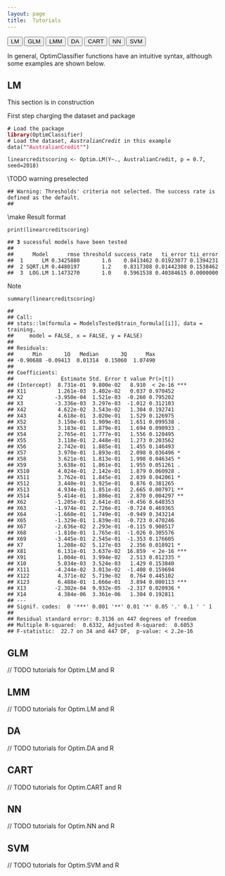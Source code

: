 ```yaml
---
layout: page
title:  Tutorials
---
```


<button class="method-button" onClick="location.href='#lm'">LM</button>
<button class="method-button GLM-button" onClick="location.href='#glm'">GLM</button>
<button class="method-button LMM-button" onClick="location.href='#lmm'">LMM</button>
<button class="method-button DA-button" onClick="location.href='#da'">DA</button>
<button class="method-button CART-button" onClick="location.href='#cart'">CART</button>
<button class="method-button NN-button" onClick="location.href='#nn'">NN</button>
<button class="method-button SVM-button" onClick="location.href='#svm'">SVM</button>

In general, OptimClassifier functions have an intuitive syntax, although some examples are shown below.

## LM
This section is in construction
<style>
.hljs-literal {
color: #990073;
}
.hljs-number {
color: #099;
}
.hljs-comment {
color: #998;
font-style: italic;
}
.hljs-keyword {
color: #900;
font-weight: bold;
}
.hljs-string {
color: #d14;
}
</style>

First step charging the dataset and package
<pre class="r"><code># Load the package
<span class="hljs-keyword">library</span>(OptimClassifier)
# Load the dataset, <i>AustralianCredit</i> in this example 
data(&quot;<span class="hljs-string">"AustralianCredit"</span>&quot;)</code></pre>

<pre class="r"><code>linearcreditscoring &lt;- Optim.LM(Y~., AustralianCredit, p = 0.7, seed=2018)</code></pre>

\\TODO warning preselected
<pre><code>## Warning: Thresholds' criteria not selected. The success rate is defined as the default. 
## </code></pre>
\\make Result format
<pre class="r"><code>print(linearcreditscoring)</code></pre>
<pre><code>## <b>3</b> sucessful models have been tested 
##  
##      Model      rmse threshold success_rate   ti_error tii_error 
##  1      LM 0.3425880       1.6    0.8413462 0.01923077 0.1394231 
##  2 SQRT.LM 0.4480197       1.2    0.8317308 0.01442308 0.1538462 
##  3  LOG.LM 1.1473270       1.0    0.5961538 0.40384615 0.0000000</code></pre>
<p>Note</p>
<pre class="r"><code>summary(linearcreditscoring)</code></pre>
<pre><code>## 
## Call:
## stats::lm(formula = ModelsTested$train_formula[[i]], data = training, 
##     model = FALSE, x = FALSE, y = FALSE)
## 
## Residuals:
##      Min       1Q   Median       3Q      Max 
## -0.90688 -0.09413  0.01314  0.15060  1.07490 
## 
## Coefficients:
##               Estimate Std. Error t value Pr(&gt;|t|)    
## (Intercept)  8.731e-01  9.800e-02   8.910  &lt; 2e-16 ***
## X11          1.261e-03  3.402e-02   0.037 0.970452    
## X2          -3.950e-04  1.521e-03  -0.260 0.795202    
## X3          -3.336e-03  3.297e-03  -1.012 0.312103    
## X42          4.622e-02  3.543e-02   1.304 0.192741    
## X43          4.618e-01  3.020e-01   1.529 0.126975    
## X52          3.150e-01  1.909e-01   1.651 0.099538 .  
## X53          3.183e-01  1.879e-01   1.694 0.090933 .  
## X54          2.765e-01  1.777e-01   1.556 0.120495    
## X55          3.118e-01  2.448e-01   1.273 0.203562    
## X56          2.742e-01  1.885e-01   1.455 0.146493    
## X57          3.970e-01  1.893e-01   2.098 0.036496 *  
## X58          3.621e-01  1.813e-01   1.998 0.046345 *  
## X59          3.638e-01  1.861e-01   1.955 0.051261 .  
## X510         4.024e-01  2.142e-01   1.879 0.060928 .  
## X511         3.762e-01  1.845e-01   2.039 0.042061 *  
## X512         3.440e-01  3.925e-01   0.876 0.381265    
## X513         4.934e-01  1.851e-01   2.665 0.007971 ** 
## X514         5.414e-01  1.886e-01   2.870 0.004297 ** 
## X62         -1.205e-01  2.641e-01  -0.456 0.648353    
## X63         -1.974e-01  2.726e-01  -0.724 0.469365    
## X64         -1.660e-01  1.749e-01  -0.949 0.343214    
## X65         -1.329e-01  1.839e-01  -0.723 0.470246    
## X67         -2.636e-02  2.293e-01  -0.115 0.908517    
## X68         -1.810e-01  1.765e-01  -1.026 0.305576    
## X69         -3.445e-01  2.545e-01  -1.353 0.176605    
## X7           1.208e-02  5.127e-03   2.356 0.018921 *  
## X81          6.131e-01  3.637e-02  16.859  &lt; 2e-16 ***
## X91          1.004e-01  3.994e-02   2.513 0.012335 *  
## X10          5.034e-03  3.524e-03   1.429 0.153840    
## X111        -4.244e-02  3.013e-02  -1.408 0.159694    
## X122         4.371e-02  5.719e-02   0.764 0.445102    
## X123         6.488e-01  1.666e-01   3.894 0.000113 ***
## X13         -2.302e-04  9.932e-05  -2.317 0.020936 *  
## X14          4.384e-06  3.361e-06   1.304 0.192811    
## ---
## Signif. codes:  0 '***' 0.001 '**' 0.01 '*' 0.05 '.' 0.1 ' ' 1
## 
## Residual standard error: 0.3136 on 447 degrees of freedom
## Multiple R-squared:  0.6332, Adjusted R-squared:  0.6053 
## F-statistic:  22.7 on 34 and 447 DF,  p-value: &lt; 2.2e-16</code></pre>
</div>


## GLM

// TODO tutorials for Optim.LM and R

## LMM

// TODO tutorials for Optim.LM and R

## DA

// TODO tutorials for Optim.DA and R


## CART

// TODO tutorials for Optim.CART and R

## NN

// TODO tutorials for Optim.NN and R


## SVM

// TODO tutorials for Optim.SVM and R
